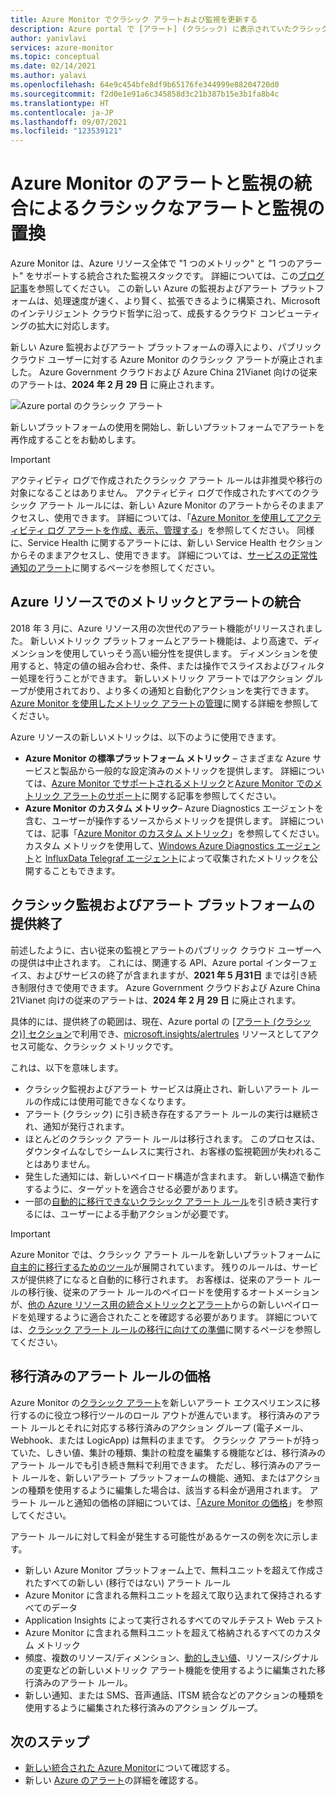 ```yaml
---
title: Azure Monitor でクラシック アラートおよび監視を更新する
description: Azure portal で [アラート] (クラシック) に表示されていたクラシック監視サービスと機能の提供終了の説明。
author: yanivlavi
services: azure-monitor
ms.topic: conceptual
ms.date: 02/14/2021
ms.author: yalavi
ms.openlocfilehash: 64e9c454bfe8df9b65176fe344999e88204720d0
ms.sourcegitcommit: f2d0e1e91a6c345858d3c21b387b15e3b1fa8b4c
ms.translationtype: HT
ms.contentlocale: ja-JP
ms.lasthandoff: 09/07/2021
ms.locfileid: "123539121"
---
```

# <a name="unified-alerting--monitoring-in-azure-monitor-replaces-classic-alerting--monitoring"></a>Azure Monitor のアラートと監視の統合によるクラシックなアラートと監視の置換

Azure Monitor は、Azure リソース全体で "1 つのメトリック" と "1 つのアラート" をサポートする統合された監視スタックです。 詳細については、この[ブログ記事](https://azure.microsoft.com/blog/new-full-stack-monitoring-capabilities-in-azure-monitor/)を参照してください。 この新しい Azure の監視およびアラート プラットフォームは、処理速度が速く、より賢く、拡張できるように構築され、Microsoft のインテリジェント クラウド哲学に沿って、成長するクラウド コンピューティングの拡大に対応します。

新しい Azure 監視およびアラート プラットフォームの導入により、パブリック クラウド ユーザーに対する Azure Monitor のクラシック アラートが廃止されました。 Azure Government クラウドおよび Azure China 21Vianet 向けの従来のアラートは、**2024 年 2 月 29 日** に廃止されます。

 ![Azure portal のクラシック アラート](media/monitoring-classic-retirement/monitor-alert-screen2.png) 

新しいプラットフォームの使用を開始し、新しいプラットフォームでアラートを再作成することをお勧めします。

> [!IMPORTANT]
> アクティビティ ログで作成されたクラシック アラート ルールは非推奨や移行の対象になることはありません。 アクティビティ ログで作成されたすべてのクラシック アラート ルールには、新しい Azure Monitor のアラートからそのままアクセスし、使用できます。 詳細については、「[Azure Monitor を使用してアクティビティ ログ アラートを作成、表示、管理する](./alerts-activity-log.md)」を参照してください。 同様に、Service Health に関するアラートには、新しい Service Health セクションからそのままアクセスし、使用できます。 詳細については、[サービスの正常性通知のアラート](../../service-health/alerts-activity-log-service-notifications-portal.md)に関するページを参照してください。

## <a name="unified-metrics-and-alerts-for-azure-resources"></a>Azure リソースでのメトリックとアラートの統合

2018 年 3 月に、Azure リソース用の次世代のアラート機能がリリースされました。 新しいメトリック プラットフォームとアラート機能は、より高速で、ディメンションを使用していっそう高い細分性を提供します。 ディメンションを使用すると、特定の値の組み合わせ、条件、または操作でスライスおよびフィルター処理を行うことができます。 新しいメトリック アラートではアクション グループが使用されており、より多くの通知と自動化アクションを実行できます。 [Azure Monitor を使用したメトリック アラートの管理](./alerts-metric.md)に関する詳細を参照してください。

Azure リソースの新しいメトリックは、以下のように使用できます。

- **Azure Monitor の標準プラットフォーム メトリック** – さまざまな Azure サービスと製品から一般的な設定済みのメトリックを提供します。 詳細については、[Azure Monitor でサポートされるメトリック](./alerts-metric-near-real-time.md#metrics-and-dimensions-supported)と[Azure Monitor でのメトリック アラートのサポート](./alerts-metric-overview.md#supported-resource-types-for-metric-alerts)に関する記事を参照してください。
- **Azure Monitor のカスタム メトリック**– Azure Diagnostics エージェントを含む、ユーザーが操作するソースからメトリックを提供します。 詳細については、記事「[Azure Monitor のカスタム メトリック](../essentials/metrics-custom-overview.md)」を参照してください。 カスタム メトリックを使用して、[Windows Azure Diagnostics エージェント](../essentials/collect-custom-metrics-guestos-resource-manager-vm.md)と [InfluxData Telegraf エージェント](../essentials/collect-custom-metrics-linux-telegraf.md)によって収集されたメトリックを公開することもできます。

## <a name="retirement-of-classic-monitoring-and-alerting-platform"></a>クラシック監視およびアラート プラットフォームの提供終了

前述したように、古い従来の監視とアラートのパブリック クラウド ユーザーへの提供は中止されます。 これには、関連する API、Azure portal インターフェイス、およびサービスの終了が含まれますが、**2021 年 5 月31日** までは引き続き制限付きで使用できます。 Azure Government クラウドおよび Azure China 21Vianet 向けの従来のアラートは、**2024 年 2 月 29 日** に廃止されます。

具体的には、提供終了の範囲は、現在、Azure portal の [[アラート (クラシック)] セクション](./alerts-classic.overview.md)で利用でき、[microsoft.insights/alertrules](/rest/api/monitor/alertrules) リソースとしてアクセス可能な、クラシック メトリックです。

これは、以下を意味します。

- クラシック監視およびアラート サービスは廃止され、新しいアラート ルールの作成には使用可能できなくなります。
- アラート (クラシック) に引き続き存在するアラート ルールの実行は継続され、通知が発行されます。
- ほとんどのクラシック アラート ルールは移行されます。 このプロセスは、ダウンタイムなしでシームレスに実行され、お客様の監視範囲が失われることはありません。
- 発生した通知には、新しいペイロード構造が含まれます。 新しい構造で動作するように、ターゲットを適合させる必要があります。
- 一部の[自動的に移行できないクラシック アラート ルール](alerts-understand-migration.md#manually-migrating-classic-alerts-to-newer-alerts)を引き続き実行するには、ユーザーによる手動アクションが必要です。

> [!IMPORTANT]
> Azure Monitor では、クラシック アラート ルールを新しいプラットフォームに[自主的に移行するためのツール](alerts-using-migration-tool.md)が展開されています。 残りのルールは、サービスが提供終了になると自動的に移行されます。 お客様は、従来のアラート ルールの移行後、従来のアラート ルールのペイロードを使用するオートメーションが、[他の Azure リソース用の統合メトリックとアラート](#unified-metrics-and-alerts-for-azure-resources)からの新しいペイロードを処理するように適合されたことを確認する必要があります。 詳細については、[クラシック アラート ルールの移行に向けての準備](alerts-prepare-migration.md)に関するページを参照してください。

## <a name="pricing-for-migrated-alert-rules"></a>移行済みのアラート ルールの価格

Azure Monitor の[クラシック アラート](./alerts-classic.overview.md)を新しいアラート エクスペリエンスに移行するのに役立つ移行ツールのロール アウトが進んでいます。 移行済みのアラート ルールとそれに対応する移行済みのアクション グループ (電子メール、Webhook、または LogicApp) は無料のままです。 クラシック アラートが持っていた、しきい値、集計の種類、集計の粒度を編集する機能などは、移行済みのアラート ルールでも引き続き無料で利用できます。 ただし、移行済みのアラート ルールを、新しいアラート プラットフォームの機能、通知、またはアクションの種類を使用するように編集した場合は、該当する料金が適用されます。 アラート ルールと通知の価格の詳細については、[「Azure Monitor の価格](https://azure.microsoft.com/pricing/details/monitor/)」を参照してください。

アラート ルールに対して料金が発生する可能性があるケースの例を次に示します。

- 新しい Azure Monitor プラットフォーム上で、無料ユニットを超えて作成されたすべての新しい (移行ではない) アラート ルール
- Azure Monitor に含まれる無料ユニットを超えて取り込まれて保持されるすべてのデータ
- Application Insights によって実行されるすべてのマルチテスト Web テスト
- Azure Monitor に含まれる無料ユニットを超えて格納されるすべてのカスタム メトリック
- 頻度、複数のリソース/ディメンション、[動的しきい値](../alerts/alerts-dynamic-thresholds.md)、リソース/シグナルの変更などの新しいメトリック アラート機能を使用するように編集された移行済みのアラート ルール。
- 新しい通知、または SMS、音声通話、ITSM 統合などのアクションの種類を使用するように編集された移行済みのアクション グループ。

## <a name="next-steps"></a>次のステップ

* [新しい統合された Azure Monitor](../overview.md)について確認する。
* 新しい [Azure のアラート](./alerts-overview.md)の詳細を確認する。
